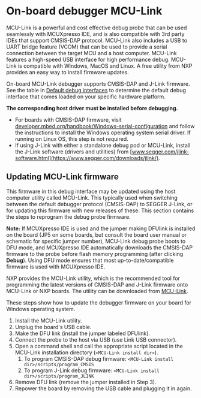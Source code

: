 # On-board debugger MCU-Link

MCU-Link is a powerful and cost effective debug probe that can be used seamlessly with MCUXpresso IDE, and is also compatible with 3rd party IDEs that support CMSIS-DAP protocol. MCU-Link also includes a USB to UART bridge feature (VCOM) that can be used to provide a serial connection between the target MCU and a host computer. MCU-Link features a high-speed USB interface for high performance debug. MCU-Link is compatible with Windows, MacOS and Linux. A free utility from NXP provides an easy way to install firmware updates.

On-board MCU-Link debugger supports CMSIS-DAP and J-Link firmware. See the table in [Default debug interfaces](default_debug_interfaces.md) to determine the default debug interface that comes loaded on your specific hardware platform.

**The corresponding host driver must be installed before debugging.**
- For boards with CMSIS-DAP firmware, visit [developer.mbed.org/handbook/Windows-serial-configuration](http://developer.mbed.org/handbook/Windows-serial-configuration) and follow the instructions to install the Windows operating system serial driver. If running on Linux OS, this step is not required.
- If using J-Link with either a standalone debug pod or MCU-Link, install the J-Link software \(drivers and utilities\) from [www.segger.com/jlink-software.html](https://www.segger.com/downloads/jlink/).

## Updating MCU-Link firmware

This firmware in this debug interface may be updated using the host computer utility called MCU-Link. This typically used when switching between the default debugger protocol \(CMSIS-DAP\) to SEGGER J-Link, or for updating this firmware with new releases of these. This section contains the steps to reprogram the debug probe firmware.

**Note:** If MCUXpresso IDE is used and the jumper making DFUlink is installed on the board \(JP5 on some boards, but consult the board user manual or schematic for specific jumper number\), MCU-Link debug probe boots to DFU mode, and MCUXpresso IDE automatically downloads the CMSIS-DAP firmware to the probe before flash memory programming \(after clicking **Debug**\). Using DFU mode ensures that most up-to-date/compatible firmware is used with MCUXpresso IDE.

NXP provides the MCU-Link utility, which is the recommended tool for programming the latest versions of CMSIS-DAP and J-Link firmware onto MCU-Link or NXP boards. The utility can be downloaded from [MCU-Link](https://www.nxp.com/design/design-center/software/development-software/mcu-link-debug-probe-architecture:MCU-LINK-ARCHITECTURE).

These steps show how to update the debugger firmware on your board for Windows operating system.

1.  Install the MCU-Link utility.
2.  Unplug the board's USB cable.
3.  Make the DFU link \(install the jumper labeled DFUlink\).
4.  Connect the probe to the host via USB \(use Link USB connector\).
5.  Open a command shell and call the appropriate script located in the MCU-Link installation directory \(`<MCU-Link install dir>`\).
    1.  To program CMSIS-DAP debug firmware: `<MCU-Link install dir>/scripts/program_CMSIS`
    2.  To program J-Link debug firmware: `<MCU-Link install dir>/scripts/program_JLINK`
6.  Remove DFU link \(remove the jumper installed in Step 3\).
7.  Repower the board by removing the USB cable and plugging it in again.

